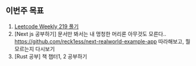 ## 이번주 목표

1. [Leetcode Weekly 219 풀기]()
2. [Next js 공부하기] 문서만 봐서는 내 멍청한 머리론 아무것도 모른다.. https://github.com/reck1ess/next-realworld-example-app 따라해보고, 뭘모르는지 다시보기
3. [Rust 공부] 책 챕터1, 2 공부하기